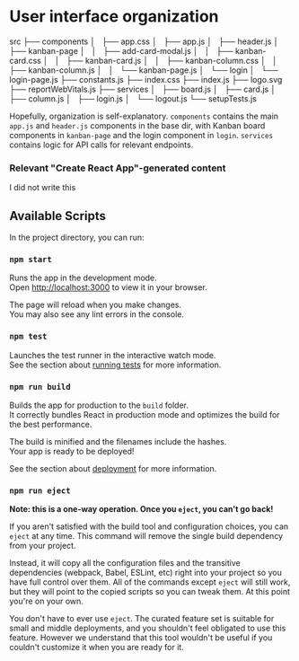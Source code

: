 # User interface organization

src
├── components
│   ├── app.css
│   ├── app.js
│   ├── header.js
│   ├── kanban-page
│   │   ├── add-card-modal.js
│   │   ├── kanban-card.css
│   │   ├── kanban-card.js
│   │   ├── kanban-column.css
│   │   ├── kanban-column.js
│   │   └── kanban-page.js
│   └── login
│       └── login-page.js
├── constants.js
├── index.css
├── index.js
├── logo.svg
├── reportWebVitals.js
├── services
│   ├── board.js
│   ├── card.js
│   ├── column.js
│   ├── login.js
│   └── logout.js
└── setupTests.js

Hopefully, organization is self-explanatory. `components` contains the main `app.js` and 
`header.js` components in the base dir, with Kanban board components in `kanban-page`
and the login component in `login`. `services` contains logic for API calls for relevant
endpoints.

### Relevant "Create React App"-generated content

I did not write this

## Available Scripts

In the project directory, you can run:

### `npm start`

Runs the app in the development mode.\
Open [http://localhost:3000](http://localhost:3000) to view it in your browser.

The page will reload when you make changes.\
You may also see any lint errors in the console.

### `npm test`

Launches the test runner in the interactive watch mode.\
See the section about [running tests](https://facebook.github.io/create-react-app/docs/running-tests) for more information.

### `npm run build`

Builds the app for production to the `build` folder.\
It correctly bundles React in production mode and optimizes the build for the best performance.

The build is minified and the filenames include the hashes.\
Your app is ready to be deployed!

See the section about [deployment](https://facebook.github.io/create-react-app/docs/deployment) for more information.

### `npm run eject`

**Note: this is a one-way operation. Once you `eject`, you can't go back!**

If you aren't satisfied with the build tool and configuration choices, you can `eject` at any time. This command will remove the single build dependency from your project.

Instead, it will copy all the configuration files and the transitive dependencies (webpack, Babel, ESLint, etc) right into your project so you have full control over them. All of the commands except `eject` will still work, but they will point to the copied scripts so you can tweak them. At this point you're on your own.

You don't have to ever use `eject`. The curated feature set is suitable for small and middle deployments, and you shouldn't feel obligated to use this feature. However we understand that this tool wouldn't be useful if you couldn't customize it when you are ready for it.
